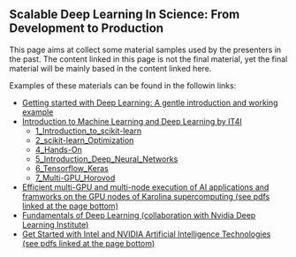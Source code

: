 ## Scalable Deep Learning In Science: From Development to Production

This page aims at collect some material samples used by the presenters in the past. The content linked in this page is not the final material, yet the final material will be mainly based in the content linked here. 

Examples of these materials can be found in the followin links:

* [Getting started with Deep Learning: A gentle introduction and working example](https://syncandshare.lrz.de/getlink/fiBhhAWsBe4N6aZ1RJw7jsvS/combiomed.seminar.slides.pdf)
* [Introduction to Machine Learning and Deep Learning by IT4I](https://events.it4i.cz/event/131/)
  * [1_Introduction_to_scikit-learn](https://events.it4i.cz/event/131/attachments/428/1632/1_Introduction_to_scikit-learn.pdf)
  * [2_scikit-learn_Optimization](https://events.it4i.cz/event/131/attachments/428/1633/2_scikit-learn_Optimization.pdf)
  * [4_Hands-On](https://events.it4i.cz/event/131/attachments/428/1634/4_Hands-On.pdf)
  * [5_Introduction_Deep_Neural_Networks](https://events.it4i.cz/event/131/attachments/428/1635/5_Introduction_Deep_Neural_Networks.pdf)
  * [6_Tensorflow_Keras](https://events.it4i.cz/event/131/attachments/428/1636/6_Tensorflow_Keras.pdf)
  * [7_Multi-GPU_Horovod](https://events.it4i.cz/event/131/attachments/428/1637/7_Multi-GPU_Horovod.pdf) 
* [Efficient multi-GPU and multi-node execution of AI applications and framworks on the GPU nodes of Karolina supercomputing (see pdfs linked at the page bottom)](https://events.it4i.cz/event/124/)
* [Fundamentals of Deep Learning (collaboration with Nvidia Deep Learning Institute)](https://doku.lrz.de/download/attachments/81397038/FundamentalsOfDeepLearningNvidia%26Durillo.pdf?version=1&modificationDate=1626158886817&api=v2)
* [Get Started with Intel and NVIDIA Artificial Intelligence Technologies (see pdfs linked at the page bottom)](https://events.it4i.cz/event/37/)

